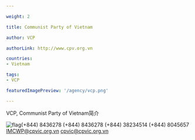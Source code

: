 ```yaml
---

weight: 2

title: Communist Party of Vietnam

author: VCP

authorLink: http://www.cpv.org.vn 

countries: 
- Vietnam

tags: 
- VCP

featuredImagePreview: '/agency/vcp.png'

---
```


VCP, Communist Party of Vietnam简介 

<!--more-->

![flag](/agency/vcp.png)(+844) 8436278 (+844) 8436278 (+844) 38234514 (+844) 8045657 IMCWP@cpvic.org.vn cpvic@cpvic.org.vn